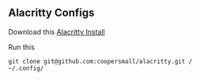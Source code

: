 ## Alacritty Configs
  Download this
  [Alacritty Install](https://github.com/alacritty/alacritty)

  Run this
  ```shell
  git clone git@github.com:coopersmall/alacritty.git /
  ~/.config/
  ```

